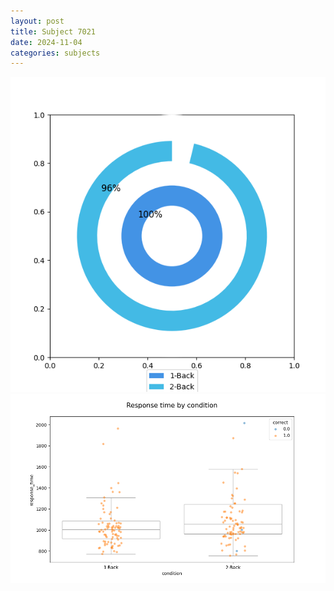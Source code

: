 ```yaml
---
layout: post
title: Subject 7021
date: 2024-11-04
categories: subjects
---
```


![](data/7021/run-32/7021_accuracy_by_condition.png)
![](data/7021/run-32/7021_response_time_by_condition.png)
